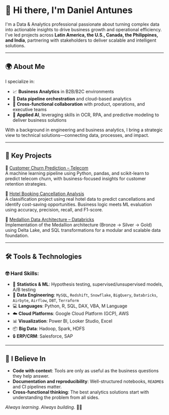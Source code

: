 # 👋 Hi there, I'm Daniel Antunes

I'm a Data & Analytics professional passionate about turning complex data into actionable insights to drive business growth and operational efficiency. I've led projects across **Latin America, the U.S., Canada, the Philippines, and India**, partnering with stakeholders to deliver scalable and intelligent solutions.

---

## 🌍 About Me

I specialize in:

- 📈 **Business Analytics** in B2B/B2C environments
- 🧩 **Data pipeline orchestration** and cloud-based analytics
- 🤝 **Cross-functional collaboration** with product, operations, and executive teams
- 🧠 **Applied AI**, leveraging skills in OCR, RPA, and predictive modeling to deliver business solutions

With a background in engineering and business analytics, I bring a strategic view to technical solutions—connecting data, processes, and impact.

---

## 💼 Key Projects

🔹 [Customer Churn Prediction – Telecom](https://github.com/danmca19/Telecom_Churn)  
A machine learning pipeline using Python, pandas, and scikit-learn to predict telecom churn, with business-focused insights for customer retention strategies.


🔹 [Hotel Booking Cancellation Analysis](https://github.com/danmca19/HotelCancelations)  
A classification project using real hotel data to predict cancellations and identify cost-saving opportunities. Business logic meets ML evaluation using accuracy, precision, recall, and F1-score.


🔹 [Medallion Data Architecture – Databricks](https://github.com/danmca19/Medallion_Data_Architecture)  
Implementation of the Medallion architecture (Bronze → Silver → Gold) using Delta Lake, and SQL transformations for a modular and scalable data foundation.

---

## 🛠️ Tools & Technologies

### 🤓 Hard Skills:

- 🔎 **Statistics & ML**: Hypothesis testing, supervised/unsupervised models, A/B testing
- 🔧 **Data Engineering**: `MySQL`, `Redshift`, `Snowflake`, `BigQuery`, `Databricks`, `Airbyte`, `Airflow`, `DBT`, `Terraform`
- 💻 **Languages**: Python, R, SQL, DAX, VBA, M Language
- ☁️ **Cloud Platforms**: Google Cloud Platform (GCP), AWS
- 📊 **Visualization**: Power BI, Looker Studio, Excel
- 📦 **Big Data**: Hadoop, Spark, HDFS
- 🔒 **ERP/CRM**: Salesforce, SAP

---

## 🚀 I Believe In

- **Code with context**: Tools are only as useful as the business questions they help answer.
- **Documentation and reproducibility**: Well-structured notebooks, `README`s and CI pipelines matter.
- **Cross-functional thinking**: The best analytics solutions start with understanding the problem from all sides.

_Always learning. Always building._ 🧠💡
